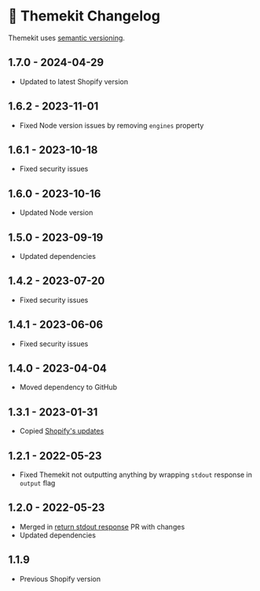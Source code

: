 # 📅 Themekit Changelog

Themekit uses [semantic versioning](https://semver.org/).

## 1.7.0 - 2024-04-29

* Updated to latest Shopify version

## 1.6.2 - 2023-11-01

* Fixed Node version issues by removing `engines` property

## 1.6.1 - 2023-10-18

* Fixed security issues

## 1.6.0 - 2023-10-16

* Updated Node version

## 1.5.0 - 2023-09-19

* Updated dependencies

## 1.4.2 - 2023-07-20

* Fixed security issues

## 1.4.1 - 2023-06-06

* Fixed security issues

## 1.4.0 - 2023-04-04

* Moved dependency to GitHub

## 1.3.1 - 2023-01-31

* Copied [Shopify's updates](https://github.com/Shopify/themekit/releases/tag/v1.3.1)

## 1.2.1 - 2022-05-23

* Fixed Themekit not outputting anything by wrapping `stdout` response in `output` flag

## 1.2.0 - 2022-05-23

* Merged in [return stdout response](https://github.com/Shopify/node-themekit/pull/98) PR with changes
* Updated dependencies

## 1.1.9

* Previous Shopify version

